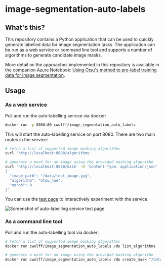 # image-segmentation-auto-labels

## What's this?

This repository contains a Python application that can be used to quickly
generate labelled data for image segmentation tasks. The application can be
run as a web service or command line tool and supports a number of algorithms
to generate candidate image masks.

More detail on the approaches implemented in this repository is available in
the companion Azure Notebook: [Using Otsu's method to pre-label training data for image segmentation](https://notebooks.azure.com/clewolff/libraries/otsu/html/otsu.ipynb).

## Usage

### As a web service

Pull and run the auto-labelling service via docker:

```sh
docker run -p 8080:80 cwolff/image_segmentation_auto_labels
```

This will start the auto-labelling service on port 8080. There are two main
routes in the service:

```sh
# fetch a list of supported image masking algorithms
curl 'http://localhost:8080/algorithms'

# generate a mask for an image using the provided masking algorithm
curl 'http://localhost:8080/mask' -H 'Content-Type: application/json' -d '
{
  "image_path": "/data/test_image.jpg",
  "algorithm": "otsu_hue",
  "morph": 0
}'
```

You can use the [test page](https://catalystcode.github.io/image-segmentation-auto-labels/)
to interactively experiment with the service.

![Screenshot of auto-labelling service test page](https://user-images.githubusercontent.com/1086421/38619525-520268ac-3d6a-11e8-8eb8-80e752dcb2af.png)

### As a command line tool

Pull and run the auto-labelling tool via docker:

```sh
# fetch a list of supported image masking algorithms
docker run cwolff/image_segmentation_auto_labels /do list_algorithms

# generate a mask for an image using the provided masking algorithm
docker run cwolff/image_segmentation_auto_labels /do create_mask "/data/test_image.jpg" "otsu_hue" "0"
```
